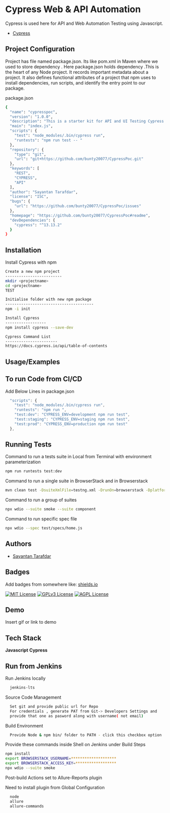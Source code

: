 
# Cypress Web & API Automation

Cypress is used here for API and Web Automation Testing using Javascript.

- [Cypress](https://www.cypress.io/)



## Project Configuration
Project has file named package.json. Its like pom.xml in Maven where we used to store dependency . Here package.json holds dependency .This is the heart of any Node project. It records important metadata about a project.
It also defines functional attributes of a project that npm uses to install dependencies, run scripts, and identify the entry point to our package.

package.json
```bash
{
  "name": "cypresspoc",
  "version": "1.0.0",
  "description": "This is a starter kit for API and UI Testing Cypress with JS",
  "main": "index.js",
  "scripts": {
    "test": "node_modules/.bin/cypress run",
    "runtests": "npm run test -- "
  },
  "repository": {
    "type": "git",
    "url": "git+https://github.com/bunty20077/CypressPoc.git"
  },
  "keywords": [
    "REST",
    "CYPRESS",
    "API"
  ],
  "author": "Sayantan Tarafdar",
  "license": "ISC",
  "bugs": {
    "url": "https://github.com/bunty20077/CypressPoc/issues"
  },
  "homepage": "https://github.com/bunty20077/CypressPoc#readme",
  "devDependencies": {
    "cypress": "^13.13.2"
  }
}


```


## Installation

Install Cypress with npm

```bash
Create a new npm project 
-------------------------
mkdir <projectname>
cd <projectname>
TEST

Initialise folder with new npm package
---------------------------------------
npm -i init

Install Cypress 
------------------
npm install cypress --save-dev

Cypress Command List
-----------------------
https://docs.cypress.io/api/table-of-contents

```
    
## Usage/Examples

To run Code from CI/CD 
-------------------------
Add Below Lines in package.json

```javascript
  "scripts": {
    "test": "node_modules/.bin/cypress run",
    "runtests": "npm run ",
    "test:dev": "CYPRESS_ENV=development npm run test",
    "test:staging": "CYPRESS_ENV=staging npm run test",
    "test:prod": "CYPRESS_ENV=production npm run test"
  },

```


## Running Tests

Command to run a tests suite in Local from Terminal with environment parameterization

```bash
npm run runtests test:dev  
```
Command to run a single suite in BrowserStack and in Browserstack

```bash
mvn clean test -DsuiteXmlFile=testng.xml -DrunOn=browserstack -Dplatform=ios 
```
Command to run a group of suites
```bash
npx wdio --suite smoke --suite component
```

Command to run specific spec file
```bash
npx wdio --spec test/specs/home.js
```


## Authors

- [Sayantan Tarafdar](https://github.com/bunty20077)


## Badges

Add badges from somewhere like: [shields.io](https://shields.io/)

[![MIT License](https://img.shields.io/badge/License-MIT-green.svg)](https://choosealicense.com/licenses/mit/)
[![GPLv3 License](https://img.shields.io/badge/License-GPL%20v3-yellow.svg)](https://opensource.org/licenses/)
[![AGPL License](https://img.shields.io/badge/license-AGPL-blue.svg)](http://www.gnu.org/licenses/agpl-3.0)


## Demo

Insert gif or link to demo


## Tech Stack

**Javascript**
**Cypress**



## Run from Jenkins

Run Jenkins locally
```bash
  jenkins-lts
```
Source Code Management
```bash
  Set git and provide public url for Repo
  For credentials , generate PAT from Git-> Developers Settings and 
  provide that one as pasword along with username( not email)
```

Build Environment
```bash
  Provide Node & npm bin/ folder to PATH - click this checkbox option
```

Provide these commands inside Shell on Jenkins under Build Steps
```bash
npm install
export BROWSERSTACK_USERNAME=********************
export BROWSERSTACK_ACCESS_KEY=******************
npx wdio --suite smoke
```

Post-build Actions set to Allure-Reports plugin


Need to install plugin from Global Configuration
```bash
  node
  allure
  allure-commands
```
